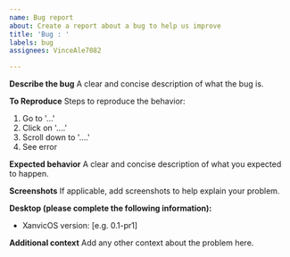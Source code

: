 ```yaml
---
name: Bug report
about: Create a report about a bug to help us improve
title: 'Bug : '
labels: bug
assignees: VinceAle7082

---
```


**Describe the bug**
A clear and concise description of what the bug is.

**To Reproduce**
Steps to reproduce the behavior:
1. Go to '...'
2. Click on '....'
3. Scroll down to '....'
4. See error

**Expected behavior**
A clear and concise description of what you expected to happen.

**Screenshots**
If applicable, add screenshots to help explain your problem.

**Desktop (please complete the following information):**
 - XanvicOS version: [e.g. 0.1-pr1]

**Additional context**
Add any other context about the problem here.
